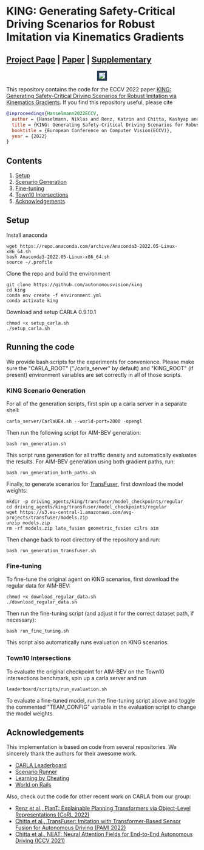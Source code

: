 # KING: Generating Safety-Critical Driving Scenarios for Robust Imitation via Kinematics Gradients

## [Project Page](https://lasnik.github.io/king/) | [Paper](https://arxiv.org/pdf/2204.13683.pdf) | [Supplementary](https://lasnik.github.io/king/data/docs/KING_supplementary.pdf)

<div style="text-align: center">
  <img style="border:5px solid #263b50;" src="./assets/animated_teaser_h264.gif"/>
</div>
<!-- <img src="./assets/animated_teaser_h264.gif"> -->

This repository contains the code for the ECCV 2022 paper [KING: Generating Safety-Critical Driving Scenarios for Robust Imitation via Kinematics Gradients](https://arxiv.org/pdf/2204.13683.pdf). If you find this repository useful, please cite
```bibtex
@inproceedings{Hanselmann2022ECCV,
  author = {Hanselmann, Niklas and Renz, Katrin and Chitta, Kashyap and Bhattacharyya, Apratim and Geiger, Andreas},
  title = {KING: Generating Safety-Critical Driving Scenarios for Robust Imitation via Kinematics Gradients},
  booktitle = {European Conference on Computer Vision(ECCV)},
  year = {2022}
}
```

## Contents
1. [Setup](#setup)
3. [Scenario Generation](#king-scenario-generation)
4. [Fine-tuning](#fine-tuning)
5. [Town10 Intersections](#town10-intersections)
7. [Acknowledgements](#acknowledgements)

## Setup
Install anaconda
```Shell
wget https://repo.anaconda.com/archive/Anaconda3-2022.05-Linux-x86_64.sh
bash Anaconda3-2022.05-Linux-x86_64.sh
source ~/.profile
```

Clone the repo and build the environment

```Shell
git clone https://github.com/autonomousvision/king
cd king
conda env create -f environment.yml
conda activate king
```

Download and setup CARLA 0.9.10.1
```Shell
chmod +x setup_carla.sh
./setup_carla.sh
```

## Running the code
We provide bash scripts for the experiments for convenience. Please make sure the "CARLA_ROOT" ("./carla_server" by default) and "KING_ROOT" (if present) environment variables are set correctly in all of those scripts.

### KING Scenario Generation
For all of the generation scripts, first spin up a carla server in a separate shell:
```Shell
carla_server/CarlaUE4.sh --world-port=2000 -opengl
```
Then run the following script for AIM-BEV generation:
```Shell
bash run_generation.sh
```
This script runs generation for all traffic density and automatically evaluates the results.
For AIM-BEV generation using both gradient paths, run:
```Shell
bash run_generation_both_paths.sh
```
Finally, to generate scenarios for [TransFuser](https://github.com/autonomousvision/transfuser), first download the model weights:
```Shell
mkdir -p driving_agents/king/transfuser/model_checkpoints/regular
cd driving_agents/king/transfuser/model_checkpoints/regular
wget https://s3.eu-central-1.amazonaws.com/avg-projects/transfuser/models.zip
unzip models.zip
rm -rf models.zip late_fusion geometric_fusion cilrs aim
```
Then change back to root directory of the repository and run:
```Shell
bash run_generation_transfuser.sh
```

### Fine-tuning
To fine-tune the original agent on KING scenarios, first download the regular data for AIM-BEV:
```
chmod +x download_regular_data.sh
./download_regular_data.sh
```
Then run the fine-tuning script (and adjust it for the correct dataset path, if necessary):
```
bash run_fine_tuning.sh
```
This script also automatically runs evaluation on KING scenarios.

### Town10 Intersections 
To evaluate the original checkpoint for AIM-BEV on the Town10 intersections benchmark, spin up a carla server and run
```Shell
leaderboard/scripts/run_evaluation.sh
```
To evaluate a fine-tuned model, run the fine-tuning script above and toggle the commented "TEAM_CONFIG" variable in the evaluation script to change the model weights.

## Acknowledgements
This implementation is based on code from several repositories. We sincerely thank the authors for their awesome work.
- [CARLA Leaderboard](https://github.com/carla-simulator/leaderboard)
- [Scenario Runner](https://github.com/carla-simulator/scenario_runner)
- [Learning by Cheating](https://github.com/dotchen/LearningByCheating)
- [World on Rails](https://github.com/dotchen/WorldOnRails)

Also, check out the code for other recent work on CARLA from our group:
- [Renz et al., PlanT: Explainable Planning Transformers via Object-Level Representations (CoRL 2022)](https://github.com/autonomousvision/plant)
- [Chitta et al., TransFuser: Imitation with Transformer-Based Sensor Fusion for Autonomous Driving (PAMI 2022)](https://github.com/autonomousvision/transfuser)
- [Chitta et al., NEAT: Neural Attention Fields for End-to-End Autonomous Driving (ICCV 2021)](https://github.com/autonomousvision/neat)
